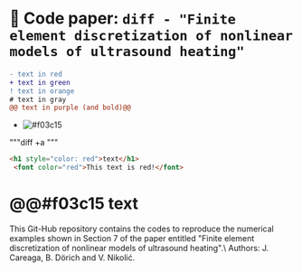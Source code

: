 # 📌 Code paper: ```diff - "Finite element discretization of nonlinear models of ultrasound heating" ```

```diff
- text in red
+ text in green
! text in orange
# text in gray
@@ text in purple (and bold)@@
```


- ![#f03c15](aa) 

"""diff +a """

```html
<h1 style="color: red">text</h1>
 <font color="red">This text is red!</font>
```

# @@#f03c15 text


This Git-Hub repository contains the codes to reproduce the numerical examples shown in Section 7 of the paper entitled "Finite element discretization of nonlinear models of ultrasound heating".\\
Authors: J. Careaga, B. Dörich and V. Nikolić.

